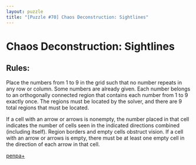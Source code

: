 ```yaml
---
layout: puzzle
title: "[Puzzle #70] Chaos Deconstruction: Sightlines"
---
```


# Chaos Deconstruction: Sightlines

## Rules:

Place the numbers from 1 to 9 in the grid such that no number repeats in any row or column. Some numbers are already given. Each number belongs to an orthogonally connected region that contains each number from 1 to 9 exactly once. The regions must be located by the solver, and there are 9 total regions that must be located.

If a cell with an arrow or arrows is nonempty, the number placed in that cell indicates the number of cells seen in the indicated directions combined (including itself). Region borders and empty cells obstruct vision. If a cell with an arrow or arrows is empty, there must be at least one empty cell in the direction of each arrow in that cell. 

[penpa+](https://tinyurl.com/29tdyb3z)
